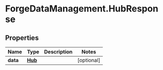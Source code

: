 # ForgeDataManagement.HubResponse

## Properties
Name | Type | Description | Notes
------------ | ------------- | ------------- | -------------
**data** | [**Hub**](Hub.md) |  | [optional] 


